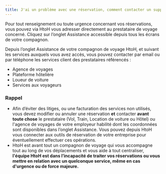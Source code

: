 ```yaml
---
title: J'ai un problème avec une réservation, comment contacter un support ?
---
```


Pour tout renseignement ou toute urgence concernant vos réservations, vous pouvez via HtoH vous adresser directement au prestataire de voyage concerné. Cliquez sur l’onglet Assistance accessible depuis tous les écrans de votre compagnon.

Depuis l’onglet Assistance de votre compagnon de voyage HtoH, et suivant les services auxquels vous avez accès, vous pouvez contacter par email ou par téléphone les services client des prestataires référencés :

* Agence de voyages
* Plateforme hôtelière
* Loueur de voiture
* Services aux voyageurs

### Rappel

* Afin d’éviter des litiges, ou une facturation des services non utilisés, vous devez modifier ou annuler une réservation **et** contacter **avant toute chose** le prestataire (Vol, Train, Location de voiture ou Hôtel) ou l'agence de voyages de votre employeur habilité dont les coordonnées sont disponibles dans l’onglet Assistance. Vous pouvez depuis HtoH vous connecter aux outils de réservation de votre entreprise pour éventuellement effectuer ces opérations.
* HtoH est avant tout un compagnon de voyage qui vous accompagne tout au long de vos déplacements et vous aide à tout centraliser, **l'équipe HtoH est dans l’incapacité de traiter vos réservations ou vous mettre en relation avec un quelconque service, même en cas d'urgence ou de force majeure.**